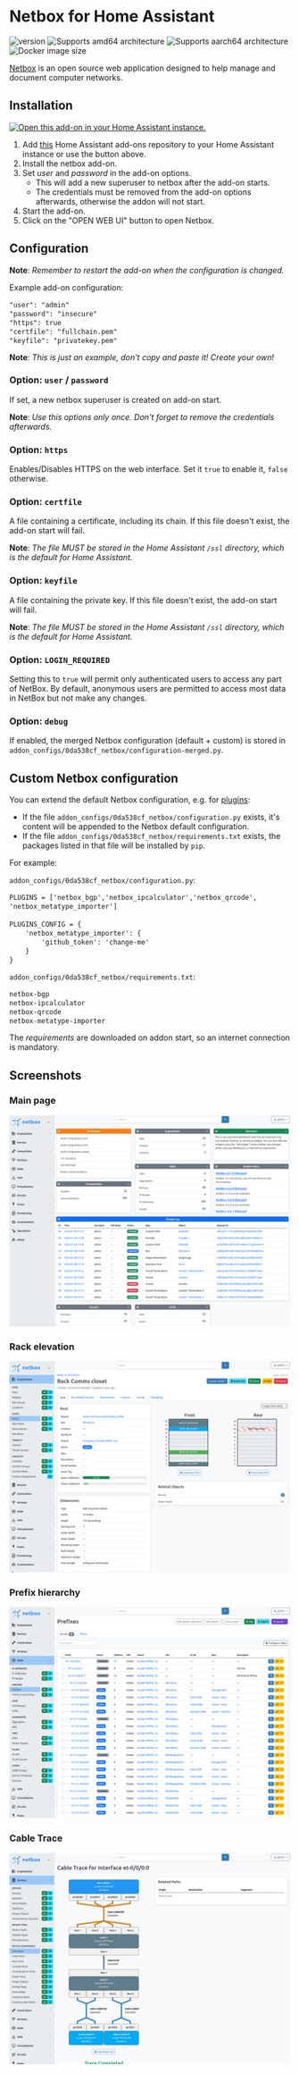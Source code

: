 # Netbox for Home Assistant

![version][version-shield]
![Supports amd64 architecture][amd64-shield]
![Supports aarch64 architecture][aarch64-shield]
![Docker image size][image-size-shield]

[Netbox](https://github.com/netbox-community/netbox) is an open source web application designed to help manage and document computer networks.

## Installation

[![Open this add-on in your Home Assistant instance.][addon-badge]][addon]

1. Add [this](https://github.com/casperklein/homeassistant-addons) Home Assistant add-ons repository to your Home Assistant instance or use the button above.
1. Install the netbox add-on.
1. Set *user* and *password* in the add-on options.
    * This will add a new superuser to netbox after the add-on starts.
    * The credentials must be removed from the add-on options afterwards, otherwise the addon will not start.
1. Start the add-on.
1. Click on the "OPEN WEB UI" button to open Netbox.

## Configuration

**Note**: *Remember to restart the add-on when the configuration is changed.*

Example add-on configuration:

    "user": "admin"
    "password": "insecure"
    "https": true
    "certfile": "fullchain.pem"
    "keyfile": "privatekey.pem"

**Note**: *This is just an example, don't copy and paste it! Create your own!*

### Option: `user` / `password`

If set, a new netbox superuser is created on add-on start.

**Note**: *Use this options only once. Don't forget to remove the credentials afterwards.*

### Option: `https`

Enables/Disables HTTPS on the web interface. Set it `true` to enable it, `false` otherwise.

### Option: `certfile`

A file containing a certificate, including its chain. If this file doesn't exist, the add-on start will fail.

**Note**: *The file MUST be stored in the Home Assistant `/ssl` directory, which is the default for Home Assistant.*

### Option: `keyfile`

A file containing the private key. If this file doesn't exist, the add-on start will fail.

**Note**: *The file MUST be stored in the Home Assistant `/ssl` directory, which is the default for Home Assistant.*

### Option: `LOGIN_REQUIRED`

Setting this to `true` will permit only authenticated users to access any part of NetBox. By default, anonymous users are permitted to access most data in NetBox but not make any changes.

### Option: `debug`

If enabled, the merged Netbox configuration (default + custom) is stored in `addon_configs/0da538cf_netbox/configuration-merged.py`.

## Custom Netbox configuration

You can extend the default Netbox configuration, e.g. for [plugins](https://github.com/netbox-community/netbox/wiki/Plugins):

* If the file `addon_configs/0da538cf_netbox/configuration.py` exists, it's content will be appended to the Netbox default configuration.
* If the file `addon_configs/0da538cf_netbox/requirements.txt` exists, the packages listed in that file will be installed by `pip`.

For example:

`addon_configs/0da538cf_netbox/configuration.py`:

    PLUGINS = ['netbox_bgp','netbox_ipcalculator','netbox_qrcode', 'netbox_metatype_importer']

    PLUGINS_CONFIG = {
        'netbox_metatype_importer': {
            'github_token': 'change-me'
        }
    }

`addon_configs/0da538cf_netbox/requirements.txt`:

    netbox-bgp
    netbox-ipcalculator
    netbox-qrcode
    netbox-metatype-importer

The *requirements* are downloaded on addon start, so an internet connection is mandatory.

## Screenshots

### Main page

![Screenshot of main page](https://github.com/netbox-community/netbox/raw/develop/docs/media/screenshots/home-light.png "Main page")

### Rack elevation

![Screenshot of rack elevation](https://github.com/netbox-community/netbox/raw/develop/docs/media/screenshots/rack.png "Rack elevation")

### Prefix hierarchy

![Screenshot of prefix hierarchy](https://github.com/netbox-community/netbox/raw/develop/docs/media/screenshots/prefixes-list.png "Prefix hierarchy")

### Cable Trace

![Screenshot of cable trace](https://github.com/netbox-community/netbox/raw/develop/docs/media/screenshots/cable-trace.png "Cable Trace")

[aarch64-shield]: https://img.shields.io/badge/aarch64-yes-blue.svg
[amd64-shield]: https://img.shields.io/badge/amd64-yes-blue.svg
[version-shield]: https://img.shields.io/badge/dynamic/json?color=blue&label=version&query=version&url=https%3A%2F%2Fraw.githubusercontent.com%2Fcasperklein%2Fhomeassistant-addons%2Fmaster%2Fnetbox%2Fconfig.json
[image-size-shield]: https://img.shields.io/docker/image-size/casperklein/homeassistant-netbox/latest
[addon-badge]: https://my.home-assistant.io/badges/supervisor_addon.svg
[addon]: https://my.home-assistant.io/redirect/supervisor_addon/?addon=0da538cf_netbox&repository_url=https%3A%2F%2Fgithub.com%2Fcasperklein%2Fhomeassistant-addons
